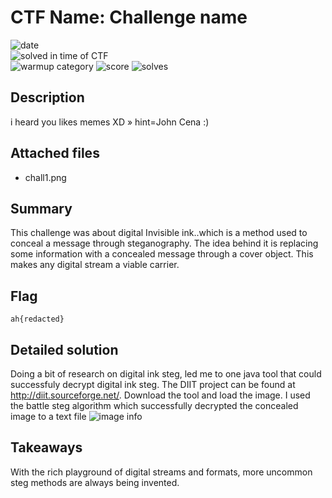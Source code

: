 # CTF Name: Challenge name

![date](https://img.shields.io/badge/date-01.01.1970-brightgreen.svg)  
![solved in time of CTF](https://img.shields.io/badge/solved-in%20time%20of%20CTF-brightgreen.svg)  
![warmup category](https://img.shields.io/badge/category-warmup-lightgrey.svg)
![score](https://img.shields.io/badge/score-100-blue.svg)
![solves](https://img.shields.io/badge/solves-1000-brightgreen.svg)

## Description
i heard you likes memes XD » hint=John Cena :)
## Attached files
- chall1.png

## Summary
This challenge was about digital Invisible ink..which is a method used to conceal a message through steganography. The idea behind it is replacing some information with a concealed message through a cover object. This makes any digital stream a viable carrier.
## Flag
```
ah{redacted}
```

## Detailed solution
Doing a bit of research on digital ink steg, led me to one java tool that could successfuly decrypt digital ink steg. The DIIT project can be found at http://diit.sourceforge.net/.
Download the tool and load the image.
I used the battle steg algorithm which successfully decrypted the concealed image to a text file
![image info](./files/image.png)

## Takeaways
With the rich playground of digital streams and formats, more uncommon steg methods are always being invented.
